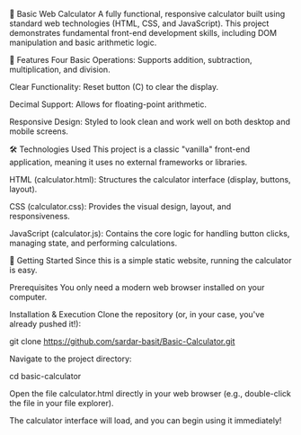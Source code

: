 🧮 Basic Web Calculator
A fully functional, responsive calculator built using standard web technologies (HTML, CSS, and JavaScript). This project demonstrates fundamental front-end development skills, including DOM manipulation and basic arithmetic logic.

🌟 Features
Four Basic Operations: Supports addition, subtraction, multiplication, and division.

Clear Functionality: Reset button (C) to clear the display.

Decimal Support: Allows for floating-point arithmetic.

Responsive Design: Styled to look clean and work well on both desktop and mobile screens.

🛠️ Technologies Used
This project is a classic "vanilla" front-end application, meaning it uses no external frameworks or libraries.

HTML (calculator.html): Structures the calculator interface (display, buttons, layout).

CSS (calculator.css): Provides the visual design, layout, and responsiveness.

JavaScript (calculator.js): Contains the core logic for handling button clicks, managing state, and performing calculations.

🚀 Getting Started
Since this is a simple static website, running the calculator is easy.

Prerequisites
You only need a modern web browser installed on your computer.

Installation & Execution
Clone the repository (or, in your case, you've already pushed it!):

git clone https://github.com/sardar-basit/Basic-Calculator.git

Navigate to the project directory:

cd basic-calculator

Open the file calculator.html directly in your web browser (e.g., double-click the file in your file explorer).

The calculator interface will load, and you can begin using it immediately!
